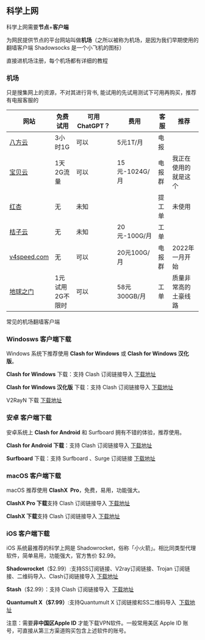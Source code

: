 ## 科学上网
科学上网需要**节点**+**客户端**

为网民提供节点的平台网站叫做**机场**（之所以被称为机场，是因为我们早期使用的翻墙客户端 Shadowsocks 是一个小飞机的图标）


直接进机场注册，每个机场都有详细的教程

### 机场

只是搜集网上的资源，不对其进行背书, 能试用的先试用测试下可用再购买，推荐有电报客服的

| 网站                                                                  | 免费试用      | 可用ChatGPT？ | 费用          | 客服  | 推荐         |
| ------------------------------------------------------------------- | --------- | ---------- | ----------- | --- | ---------- |
| [八方云](https://cn.bafangyun.vip/#/register?code=av6z5liR)            | 3小时1G     | 可以         | 5元1T/月      | 电报  |            |
| [宝贝云](https://v3ssy.xyz/#/register?code=taklZfoO)                   | 1天2G流量    | 可以         | 15元-1024G/月 | 电报群 | 我正在使用的就是这个 |
| [红杏](https://v2hx.xyz/#/register?code=pTYLvORd)                     | 无         | 未知         |             | 提工单 | 未使用        |
| [桔子云](https://juzi69.com/auth/register?code=2QjJ)                   | 无         | 未知         | 20元-100G/月  | 工单  | <br>       |
| [v4speed.com](https://20230331.v4speed.cc/#/register?code=RRCzB0A6) | 无         | 可以         | 20元100G/月   | 电报群 | 2022年一月开始  |
| [地球之门](https://user1.earthtor.com/#/register?code=AKMEtDjT)         | 1元试用2G不限时 | 可以         | 58元300GB/月  | 工单  | 质量非常高的土豪线路 |

常见的机场翻墙客户端

### Windosws 客户端下载

Windows 系统下推荐使用 **Clash for Windows** 或 **Clash for Windows 汉化版**。

**Clash for Windows** 下载：支持 Clash 订阅链接导入 [下载地址](https://github.com/Fndroid/clash_for_windows_pkg/releases)

**Clash for Windows 汉化版** 下载：支持 Clash 订阅链接导入 [下载地址](https://github.com/ender-zhao/Clash-for-Windows_Chinese/releases)

V2RayN 下载 [下载地址](https://github.com/2dust/v2rayN)

### 安卓 客户端下载

安卓系统上 **Clash for Android** 和 Surfboard 拥有不错的体验，推荐使用。

**Clash for Android 下载**：支持 Clash 订阅链接导入 [下载地址](https://github.com/ccg2018/ClashA/releases)

**Surfboard** 下载：支持 Surfboard 、Surge 订阅链接 [下载地址](https://manual.getsurfboard.com/)

### macOS 客户端下载

macOS 推荐使用 **ClashX  Pro**，免费，易用，功能强大。

**ClashX Pro 下载**支持 Clash 订阅链接导入 [下载地址](https://install.appcenter.ms/users/clashx/apps/clashx-pro/distribution_groups/public)

**ClashX 下载**支持 Clash 订阅链接导入 [下载地址](https://github.com/yichengchen/clashX/releases)

### iOS 客户端下载

iOS 系统最推荐的科学上网是 Shadowrocket，俗称「小火箭」。相比同类型代理软件，简单易用，功能强大，官方售价 $2.99。

**Shadowrocket**（$2.99）:支持SS订阅链接、V2ray订阅链接、Trojan 订阅链接、二维码导入、Clash订阅链接导入 [下载地址](https://apps.apple.com/us/app/shadowrocket/id932747118)

**Stash**（$2.99）：支持 Clash 订阅链接导入  [下载地址](https://apps.apple.com/app/stash/id1596063349)

**Quantumult X（$7.99）**:支持Quantumult X 订阅链接和SS二维码导入  [下载地址](https://apps.apple.com/us/app/quantumult-x/id1443988620)

注意：需要**非中国区Apple ID** 才能下载VPN软件。一般常用美区 Apple ID 账号，可直接从第三方渠道购买包含上述软件的账号。

